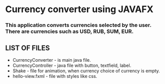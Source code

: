 # Currency converter using JAVAFX

### This application converts currencies selected by the user. There are currencies such as USD, RUB, SUM, EUR.

## LIST OF FILES

- CurrencyConverter - is main java file.
- CurrencyController - java file with button, textfield, label.
- Shake - file for animation, when currency choice of currency is empty.
- hello-view.fxml - file with styles like css.
